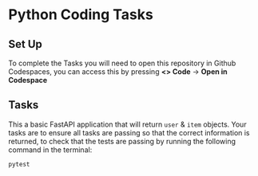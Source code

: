# Python Coding Tasks

## Set Up

To complete the Tasks you will need to open this repository in Github Codespaces, you can access this by pressing **<> Code** -> **Open in Codespace**


## Tasks

This a basic FastAPI application that will return ```user``` & ```item``` objects.
Your tasks are to ensure all tasks are passing so that the correct information is returned, to check that the tests are passing by running the following command in the terminal:
```
pytest
```